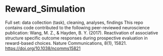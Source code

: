 # Reward_Simulation
Full set: data collection (task), cleaning, analyses, findings
This repo contains code contributed to the following peer-reviewed neuroscience publication:
Wang, M. Z., & Hayden, B. Y. (2017). Reactivation of associative structure specific outcome responses during prospective evaluation in reward-based choices. Nature Communications, 8(1), 15821. https://doi.org/10.1038/ncomms15821
